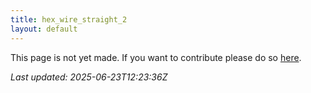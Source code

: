 ```yaml
---
title: hex_wire_straight_2
layout: default
---
```


This page is not yet made. If you want to contribute please do so [here](https://github.com/CrazyH2/Bigstone/blob/wiki/components/hex_wire_straight_2.md).

_Last updated: 2025-06-23T12:23:36Z_
